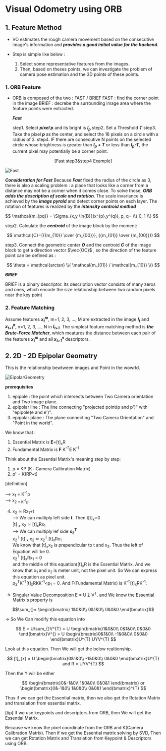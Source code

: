 # Visual Odometry using ORB

##  1. Feature Method
- VO estimates the rough camera movement based on the consecutive image's information and ***provides a good initial value for the backend.***
- Step is simple like below :

  1. Select some representative features from the images.
  2. Then, based on theses points, we can investigate the problem of camera pose estimation and the 3D points of these points.

### 1. ORB Feature
- ORB is composed of the two : FAST / BRIEF
  FAST : find the corner point in the image
  BRIEF : decrebe the surrounding image area where the feature points were extracted.

  ***Fast***


  step1. Select ***pixel p*** and its bright is ***I<sub>p</sub>***
  step2. Set a Threshold ***T***
  step3. Take the pixel ***p*** as the center, and select the 16 pixels on a circle with a radius of 3.
  step4. IF there are consecutive N points on the selected circle whose brightness is greater than ***I<sub>p</sub> + T*** or less than ***I<sub>p</sub>-T***, the current pixel may potentially be a corner point.

<div align="center">
[Fast step3&step4 Example]
</div>

![Fast](https://github.com/WD4715/SlamPortfolio/assets/117700793/230e2ec4-d26f-402a-a6f8-4ed052a4e782)

***Consideration for Fast***
Because ***Fast*** fixed the radius of the circle as 3, there is also a scaling problem : a place that looks like a corner from a distance may not be a corner when it comes close. To solve those, ***ORB adds the description of scale and rotation***. The scale invariance is achieved by the ***image pyraid*** and detect corner points on each layer. The rotation of features is realized by the ***intensity centroid method***

<div align="center>
  [Fast Scale Invariance : Image Pyraid]
</div>

![Fast_scaleInvariance](https://github.com/WD4715/SlamPortfolio/assets/117700793/ad64cf48-3590-43e5-9158-81b3fc80af30)

<div align="center>
  [Fast Rotation Invariance : Intensity Centroid Method]
</div>
  
In terms of rotation, we calculate ***the gray centroid*** of the image near the feature point. 
step 1. In a small image block B, define ***Moment*** :

$$
\mathcal{m_{pq}} = \Sigma_{x,y \in{B}}(x^{p},y^{q}), p, q= \\{ 0, 1 \\}
$$

step2. Calculate the ***centroid*** of the image block by the moment:

$$
\mathcal{C}=({{m_{10}} \over {m_{00}}}, {{m_{01}} \over {m_{00}}})
$$

step3. Connect the geometric center ***O*** and the centroid ***C*** of the image block to get a direction vector $\vec{OC}$ , so the direction of the feature point can be defined as : 

$$
\theta = \mathcal{arctan} \\{ \mathcal{m_{01}} / \mathcal{m_{10}} \\}
$$


  ***BRIEF***

BRIEF is a binary descriptor. Its description vector consists of many zeros and ones, which encode the size relationship between two random pixels near the key point

### 2. Feature Matching

Assume features ***x<sub>t</sub><sup>m</sup>***, m=1, 2, 3, ..., M are extracted in the image ***I<sub>t</sub>*** and  ***x<sub>t+1</sub><sup>n</sup>***, n=1, 2, 3, ..., N in ***I<sub>t+1</sub>***. The simplest feature matching method is ***the Brute-Force Matcher***, which meatures the distance between each pair of the features ***x<sub>t</sub><sup>m</sup>*** and all ***x<sub>t+1</sub><sup>n</sup>*** descriptors.


##  2. 2D - 2D Epipolar Geometry

This is the relationship bewtween images and Point in the wowrld.

![EipolarGeometry](https://github.com/WD4715/SlamStudy/assets/117700793/76a038c4-0ad8-4720-871c-e20aaa814aa1)

**prerequisites**
1. epipole : the point which intersects between Two Camera orientation and Two image plane.
2. epipolar line : The line connecting "projected point(p and p')" with "epipole(e and e')".
3. epipolar plane : The plane connecting "Two Camera Orientation" and "Point in the world".



<div align="center>
  
  ***We Can Calculate the Essential Matrix From at least matched 8 keypoints like below :***

</div>

![Essential_Matrix)_calculation_from_data](https://github.com/WD4715/SlamPortfolio/assets/117700793/daa4f0d8-f1a4-4c10-bea2-e2a0eca64ef2)

We know that :

1. Essential Matrix is **E**=[t]<sub>x</sub>R
2. Fundamental Matrix is **F** K<sup>-T</sup>E K<sup>-1</sup>
  
Think about the Essential Matrix's meaning step by step:  
1. p = KP (K : Camera Calibration Matrix)  
2. p' = K(RP+t)  

[definition]

--> x<sub>1</sub> = K<sup>-1</sup>p  
--> x<sub>2</sbu> = K<sup>-1</sup>p'  

4. x<sub>2</sub> 	$\simeq$ Rx<sub>1</sub>+t  
--> We can multiply left side **t**. Then t[t]<sub>x</sub>=0  
[t] <sub>x</sub> x<sub>2</sub> $\simeq$ [t]<sub>x</sub>Rx<sub>1</sub>  
--> We can multiply lef side **x<sub>2</sub><sup>T</sup>**  
x<sub>2</sub><sup>T</sup> [t] <sub>x</sub> x<sub>2</sub> $\simeq$ x<sub>2</sub><sup>T</sup> [t]<sub>x</sub>Rx<sub>1</sub>  
We know that [t]<sub>x</sub>x<sub>2</sub> is prependicular to t and x<sub>2</sub>. Thus the left of Equation will be 0.  
x<sub>2</sub><sup>T</sup> [t]<sub>x</sub>Rx<sub>1</sub> = 0  
and the middle of this equation([t]<sub>x</sub>R is the Essential Matrix. And we know that x<sub>1</sub> and x<sub>2</sub> is meter unit, not the pixel unit. So We can express this equation as pixel unit.  
p<sub>2</sub><sup>T</sup>K<sup>-T</sup>[t]<sub>x</sub>RKK<sup>-1</sup><p<sub>1</sub> = 0. And F(Fundamental Matrix) is K<sup>-T</sup>[t]<sub>x</sub>RK<sup>-1</sup>.

5. Singular Value Decomposition
E = U $\sum_{}$ V<sup>T</sup>.
and We know the Essential Matrix's property is
    
$$\sum_{}=
\begin{bmatrix}
1&0&0\\
0&1&0\\
0&0&0
\end{bmatrix}$$

  -> So We Can modify this equation into 
  
$$
E = U\sum_{}V^{T} 
= U 
\begin{bmatrix}1&0&0\\ 
0&1&0\\ 
0&0&0 
\end{bmatrix}V^{}
= U 
\begin{bmatrix}0&1&0\\
-1&0&0\\
0&0&0
\end{bmatrix}U^{T} UYV^{T}
$$

Look at this equation. Then We will get the below realtionship.


$$
[t]_{x} =
U 
\begin{bmatrix}0&1&0\\
-1&0&0\\
0&0&0
\end{bmatrix}U^{T}  and R = UYV^{T}
$$

Then the Y will be either 

$$
\begin{bmatrix}0&-1&0\\
1&0&0\\
0&0&1
\end{bmatrix}
or 
\begin{bmatrix}0&-1&0\\
1&0&0\\
0&0&1
\end{bmatrix}^{T}
$$

Thus if we can get the Essential matrix, then we also get the Rotation Matrix and translation from essential matrix.

[tip]
If we use keypoints and descriptors from ORB, then We will get the Essential Matrix.

Because we know the pixel coordinate from the ORB and K(Camera Calibration Matrix). Then if we get the Essential matrix solving by SVD, Then we can get Rotation Matrix and Translation from Keypoint & Descriptors using ORB.
